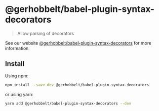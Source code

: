 # @gerhobbelt/babel-plugin-syntax-decorators

> Allow parsing of decorators

See our website [@gerhobbelt/babel-plugin-syntax-decorators](https://babeljs.io/docs/en/next/babel-plugin-syntax-decorators.html) for more information.

## Install

Using npm:

```sh
npm install --save-dev @gerhobbelt/babel-plugin-syntax-decorators
```

or using yarn:

```sh
yarn add @gerhobbelt/babel-plugin-syntax-decorators --dev
```
